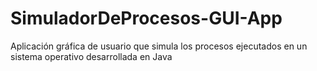 # SimuladorDeProcesos-GUI-App
Aplicación gráfica de usuario que simula los procesos ejecutados en un sistema operativo desarrollada en Java
